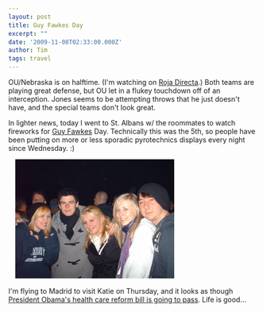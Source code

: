 ```yaml
---
layout: post
title: Guy Fawkes Day
excerpt: ""
date: '2009-11-08T02:33:00.000Z'
author: Tim
tags: travel
---
```


OU/Nebraska is on halftime. (I'm watching  on <a href="http://rojadirecta.com/">Roja Directa</a>.) Both teams are playing great defense, but OU let in a flukey touchdown off of an interception. Jones seems to be attempting throws that he just doesn't have, and the special teams don't look great.

In lighter news, today I went to St. Albans w/ the roommates to watch fireworks for <a href="http://en.wikipedia.org/wiki/Guy_fawkes">Guy Fawkes</a> Day. Technically this was the 5th, so people have been putting on more or less sporadic pyrotechnics displays every night since Wednesday. :)

<a href="/images/eurotrip/flatmates.JPG" imageanchor="1" style="margin-left: 1em; margin-right: 1em;"><img border="0" src="/images/eurotrip/flatmates.JPG" height="240" width="320" alt=""/></a>

I'm flying to Madrid to visit Katie on Thursday, and it looks as though <a href="http://www.nytimes.com/2009/11/08/health/policy/08health.html?_r=1&amp;ref=global-home">President Obama's health care reform bill is going to pass</a>. Life is good...
